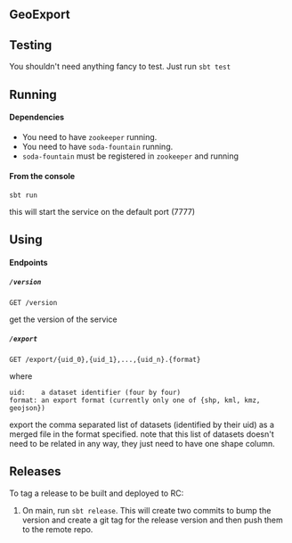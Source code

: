 GeoExport
----

## Testing
You shouldn't need anything fancy to test. Just run `sbt test`

## Running

#### Dependencies
* You need to have `zookeeper` running.
* You need to have `soda-fountain` running.
* `soda-fountain` must be registered in `zookeeper` and running

#### From the console
`sbt run`

this will start the service on the default port (7777)

## Using

#### Endpoints

##### `/version`
```
GET /version
```

get the version of the service


##### `/export`
```
GET /export/{uid_0},{uid_1},...,{uid_n}.{format}
```
where
```
uid:    a dataset identifier (four by four)
format: an export format (currently only one of {shp, kml, kmz, geojson})
```

export the comma separated list of datasets (identified by their uid)
as a merged file in the format specified. note that this list of datasets
doesn't need to be related in any way, they just need to have one shape column.

## Releases

To tag a release to be built and deployed to RC:

1. On main, run `sbt release`. This will create two commits to bump the version and create a git tag for the release version and then push them to the remote repo.
